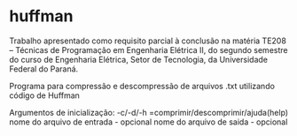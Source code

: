 # huffman

Trabalho apresentado como requisito parcial à conclusão na matéria TE208 – Técnicas de Programação em Engenharia Elétrica II, do segundo semestre do curso de Engenharia Elétrica, Setor de Tecnologia, da Universidade Federal do Paraná.

Programa para compressão e descompressão de arquivos .txt utilizando código de Huffman

Argumentos de inicialização: 
	-c/-d/-h	=comprimir/descomprimir/ajuda(help)
	nome do arquivo de entrada - opcional
	nome do arquivo de saida - opcional
